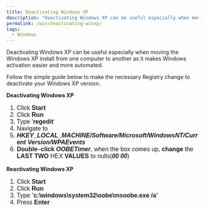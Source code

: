 ```yaml
---
title: Deactivating Windows XP
description: "Deactivating Windows XP can be useful especially when moving the Windows XP install from one computer to another as it makes Windows activation easier a..."
permalink: /win/deactivating-winxp/
tags:
  - Windows
---
```

Deactivating Windows XP can be useful especially when moving the Windows XP install from one computer to another as it makes Windows activation easier and more automated.

Follow the simple guide below to make the necessary Registry change to deactivate your Windows XP version.

**Deactivating Windows XP**

<ol style="font-family: sans-serif; font-size: medium; font-style: normal; line-height: normal;">
  <li>
    Click <strong>Start</strong>
  </li>
  <li>
    Click <strong>Run</strong>
  </li>
  <li>
    Type &#8216;<strong>regedit</strong>&#8216;
  </li>
  <li>
    Navigate to
  </li>
  <li>
    <strong><em>HKEY_LOCAL_MACHINE/Software/Microsoft/WindowsNT/Current Version/WPAEvents</em></strong>
  </li>
  <li>
    <strong>Double</strong>&#8211;<strong>click <em>OOBETimer</em></strong>, when the box comes up, <strong>change</strong> the <strong>LAST</strong> <strong>TWO</strong> HEX <strong>VALUES</strong> to nulls(<strong><em>00 00</em></strong>)
  </li>
</ol>

**Reactivating Windows XP**

<ol style="font-family: sans-serif; font-size: medium; font-style: normal; line-height: normal;">
  <li>
    Click <strong>Start</strong>
  </li>
  <li>
    Click <strong>Run</strong>
  </li>
  <li>
    Type &#8220;<strong>c:\windows\system32\oobe\msoobe.exe /a</strong>&#8220;
  </li>
  <li>
    Press <strong>Enter</strong>
  </li>
</ol>
